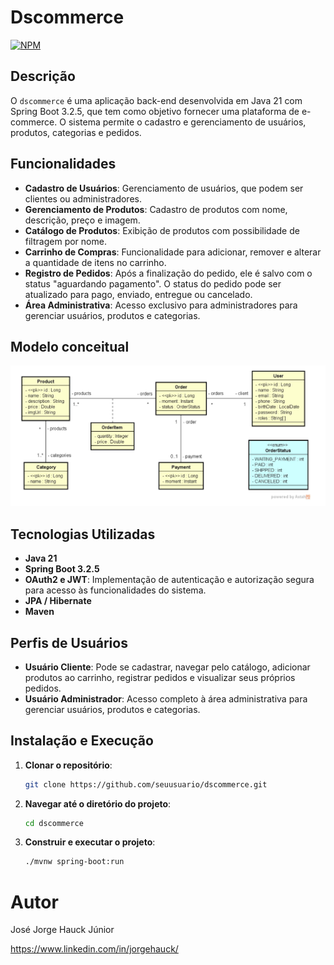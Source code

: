 # Dscommerce
[![NPM](https://img.shields.io/npm/l/react)]([https://github.com/devsuperior/sds1-wmazoni/blob/master/LICENSE](https://github.com/jorgehauck/dscommerce/blob/main/LICENSE)) 

## Descrição

O `dscommerce` é uma aplicação back-end desenvolvida em Java 21 com Spring Boot 3.2.5, que tem como objetivo fornecer uma plataforma de e-commerce. O sistema permite o cadastro e gerenciamento de usuários, produtos, categorias e pedidos. 

## Funcionalidades

- **Cadastro de Usuários**: Gerenciamento de usuários, que podem ser clientes ou administradores. 
- **Gerenciamento de Produtos**: Cadastro de produtos com nome, descrição, preço e imagem.
- **Catálogo de Produtos**: Exibição de produtos com possibilidade de filtragem por nome.
- **Carrinho de Compras**: Funcionalidade para adicionar, remover e alterar a quantidade de itens no carrinho.
- **Registro de Pedidos**: Após a finalização do pedido, ele é salvo com o status "aguardando pagamento". O status do pedido pode ser atualizado para pago, enviado, entregue ou cancelado.
- **Área Administrativa**: Acesso exclusivo para administradores para gerenciar usuários, produtos e categorias.

## Modelo conceitual
![Modelo Conceitual](https://github.com/jorgehauck/assets/blob/main/dscommerce/modelo-conceitual.png)

## Tecnologias Utilizadas
- **Java 21**
- **Spring Boot 3.2.5**
- **OAuth2 e JWT**: Implementação de autenticação e autorização segura para acesso às funcionalidades do sistema.
- **JPA / Hibernate**
- **Maven**

## Perfis de Usuários

- **Usuário Cliente**: Pode se cadastrar, navegar pelo catálogo, adicionar produtos ao carrinho, registrar pedidos e visualizar seus próprios pedidos.
- **Usuário Administrador**: Acesso completo à área administrativa para gerenciar usuários, produtos e categorias.

## Instalação e Execução

1. **Clonar o repositório**:
   ```bash
   git clone https://github.com/seuusuario/dscommerce.git

2. **Navegar até o diretório do projeto**:
   ```bash
   cd dscommerce
3. **Construir e executar o projeto**:
   ```bash
   ./mvnw spring-boot:run

# Autor

José Jorge Hauck Júnior

https://www.linkedin.com/in/jorgehauck/
